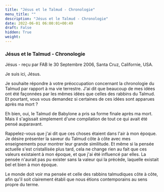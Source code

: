 ```yaml
---
title: "Jésus et le Talmud - Chronologie"
menu_title: ""
description: "Jésus et le Talmud - Chronologie"
date: 2022-06-01 06:00:01+00:49
draft: False
hidden: True
weight:
---
```

### Jésus et le Talmud - Chronologie

Jésus - reçu par FAB le 30 Septembre 2006, Santa Cruz, Californie, USA.

Je suis ici, Jésus.

Je souhaite répondre à votre préoccupation concernant la chronologie du Talmud par rapport à ma vie terrestre. J'ai dit que beaucoup de mes idées ont été façonnées par les mêmes idées que celles des rabbins du Talmud. Et pourtant, vous vous demandez si certaines de ces idées sont apparues après ma mort ?

Eh bien, oui, le Talmud de Babylone a pris sa forme finale après ma mort. Mais il s'agissait simplement d'une compilation de tout ce qui avait été pensé auparavant.

Rappelez-vous que j'ai dit que ces choses étaient dans l'air à mon époque. Je désire présenter la saveur du Talmud côte à côte avec mes enseignements pour montrer leur grande similitude. Et même si la pensée actuelle s'est cristallisée plus tard, cela ne change rien au fait que ces valeurs existaient à mon époque, et que j'ai été influencé par elles. La pensée n'aurait pas pu exister sans la valeur qui la précède, laquelle existait bel et bien à mon époque.

Le monde doit voir ma pensée et celle des rabbins talmudiques côte à côte, afin qu'il soit clairement établi que nous étions contemporains au sens propre du terme.